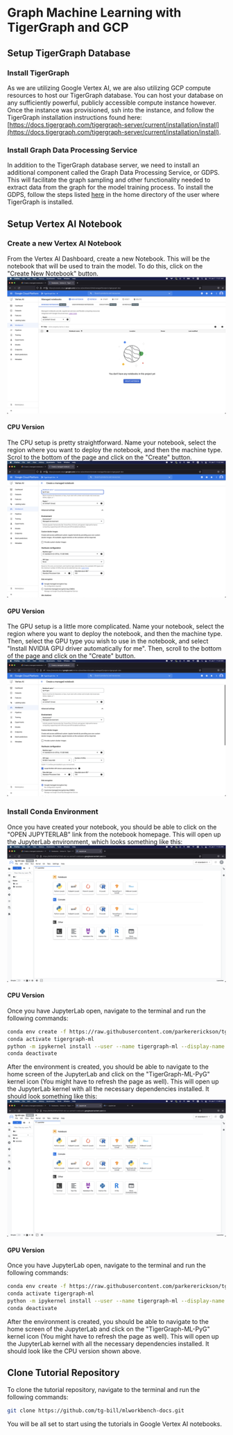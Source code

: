 # Graph Machine Learning with TigerGraph and GCP

## Setup TigerGraph Database
### Install TigerGraph
As we are utilizing Google Vertex AI, we are also utilizing GCP compute resources to host our TigerGraph database. You can host your database on any sufficiently powerful, publicly accessible compute instance however. Once the instance was provisioned, ssh into the instance, and follow the TigerGraph installation instructions found here: [https://docs.tigergraph.com/tigergraph-server/current/installation/install](https://docs.tigergraph.com/tigergraph-server/current/installation/install).

### Install Graph Data Processing Service
In addition to the TigerGraph database server, we need to install an additional component called the Graph Data Processing Service, or GDPS. This will facilitate the graph sampling and other functionality needed to extract data from the graph for the model training process. To install the GDPS, follow the steps listed [here](https://github.com/TigerGraph-DevLabs/GDPS) in the home directory of the user where TigerGraph is installed.


## Setup Vertex AI Notebook
### Create a new Vertex AI Notebook
From the Vertex AI Dashboard, create a new Notebook. This will be the notebook that will be used to train the model. To do this, click on the "Create New Notebook" button.
![Create Notebook](./doc/notebook-home.png)

#### CPU Version
The CPU setup is pretty straightforward. Name your notebook, select the region where you want to deploy the notebook, and then the machine type. Scrol to the bottom of the page and click on the "Create" button.
![CPU Setup](./doc/cpu-setup.png)

#### GPU Version
The GPU setup is a little more complicated. Name your notebook, select the region where you want to deploy the notebook, and then the machine type. Then, select the GPU type you wish to use in the notebook, and select "Install NVIDIA GPU driver automatically for me". Then, scroll to the bottom of the page and click on the "Create" button.
![GPU Setup](./doc/gpu-setup.png)

### Install Conda Environment
Once you have created your notebook, you should be able to click on the "OPEN JUPYTERLAB" link from the notebook homepage. This will open up the JupyterLab environment, which looks something like this:
![JupyterLab](./doc/jupyterlab-home.png)
#### CPU Version
Once you have JupyterLab open, navigate to the terminal and run the following commands:
```sh
conda env create -f https://raw.githubusercontent.com/parkererickson/tgml-google-vertex/main/environment-cpu.yml
conda activate tigergraph-ml
python -m ipykernel install --user --name tigergraph-ml --display-name TigerGraph-ML-PyG
conda deactivate
```

After the environment is created, you should be able to navigate to the home screen of the JupyterLab and click on the "TigerGraph-ML-PyG" kernel icon (You might have to refresh the page as well). This will open up the JupyterLab kernel with all the necessary dependencies installed. It should look something like this:
![JupyterLab Kernel](./doc/jupyterlab-kernel.png)
#### GPU Version
Once you have JupyterLab open, navigate to the terminal and run the following commands:
```sh
conda env create -f https://raw.githubusercontent.com/parkererickson/tgml-google-vertex/main/environment-gpu.yml
conda activate tigergraph-ml
python -m ipykernel install --user --name tigergraph-ml --display-name TigerGraph-ML-PyG
conda deactivate
```

After the environment is created, you should be able to navigate to the home screen of the JupyterLab and click on the "TigerGraph-ML-PyG" kernel icon (You might have to refresh the page as well). This will open up the JupyterLab kernel with all the necessary dependencies installed. It should look like the CPU version shown above.

## Clone Tutorial Repository
To clone the tutorial repository, navigate to the terminal and run the following commands:
```sh
git clone https://github.com/tg-bill/mlworkbench-docs.git
```
You will be all set to start using the tutorials in Google Vertex AI notebooks.



